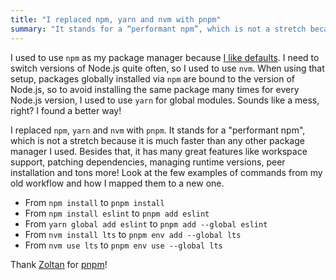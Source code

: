```yaml
---
title: "I replaced npm, yarn and nvm with pnpm"
summary: "It stands for a “performant npm”, which is not a stretch because it is much faster than any other package manager I used. Besides that, it has many great features."
---
```


 I used to use `npm` as my package manager because [I like defaults](/my-defaults-2023/). I need to switch versions of Node.js quite often, so I used to use `nvm`. When using that setup, packages globally installed via `npm` are bound to the version of Node.js, so to avoid installing the same package many times for every Node.js version, I used to use `yarn` for global modules. Sounds like a mess, right? I found a better way!

I replaced `npm`, `yarn` and `nvm` with `pnpm`. It stands for a "performant npm", which is not a stretch because it is much faster than any other package manager I used. Besides that, it has many great features like workspace support, patching dependencies, managing runtime versions, peer installation and tons more! Look at the few examples of commands from my old workflow and how I mapped them to a new one.

- From `npm install` to `pnpm install`
- From `npm install eslint` to `pnpm add eslint`
- From `yarn global add eslint` to `pnpm add --global eslint`
- From `nvm install lts` to `pnpm env add --global lts`
- From `nvm use lts` to `pnpm env use --global lts`

Thank [Zoltan](https://www.kochan.io) for [pnpm](https://pnpm.io)!
